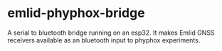 # emlid-phyphox-bridge
A serial to bluetooth bridge running on an esp32. It makes Emlid GNSS receivers available as an bluetooth input to phyphox experiments.
